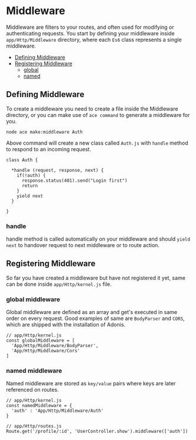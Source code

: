 # Middleware

Middleware are filters to your routes, and often used for modifying or authenticating requests. You start by defining your middleware inside `app/Http/Middleware` directory, where each `Es6` class represents a single middleware.

- [Defining Middleware](#defining-middleware)
- [Registering Middleware](#registering-middleware)
  - [global](#global)
  - [named](#named)

## Defining Middleware

To create a middleware you need to create a file inside the Middleware directory, or you can make use of `ace command` to generate a middleware for you.

```bash-line-numbers
node ace make:middleware Auth
```

Above command will create a new class called `Auth.js` with `handle` method to respond to an incoming request.

```javascript,line-numbers
class Auth {

  *handle (request, response, next) {
    if(!auth) {
      response.status(401).send("Login first")
      return
    }
    yield next
  }

}
```

### handle

handle method is called automatically on your middleware and should `yield next` to handover request to next middleware or to route action.

## Registering Middleware

So far you have created a middleware but have not registered it yet, same can be done inside `app/Http/kernel.js` file.

### global middleware

Global middleware are defined as an array and get's executed in same order on every request. Good examples of same are `BodyParser` and `CORS`, which are shipped with the installation of Adonis.

```javascript,line-numbers
// app/Http/kernel.js
const globalMiddleware = [
  'App/Http/Middleware/BodyParser',
  'App/Http/Middleware/Cors'
]
```

### named middleware

Named middleware are stored as `key/value` pairs where keys are later referenced on routes.

```javascript,line-numbers
// app/Http/kernel.js
const namedMiddleware = {
  'auth' : 'App/Http/Middleware/Auth'
}
```

```javascript,line-numbers
// app/Http/routes.js
Route.get('/profile/:id', 'UserController.show').middleware(['auth'])
```
